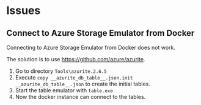 ﻿# Issues

## Connect to Azure Storage Emulator from Docker
Connecting to Azure Storage Emulator from Docker does not work.

The solution is to use https://github.com/azure/azurite.

1. Go to directory `Tools\azurite.2.6.5`
2. Execute `copy __azurite_db_table__.json.init __azurite_db_table__.json` to create the initial tables.
3. Start the table emulator with `table.exe`
4. Now the docker instance can connect to the tables.